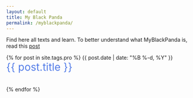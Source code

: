 ```yaml
---
layout: default
title: My Black Panda
permalink: /myblackpanda/
---
```


Find here all texts and learn. To better understand what MyBlackPanda is, read this <a href="/13/06/2021/launching-my-black.panda">post</a> 

<div>
{% for post in site.tags.pro %}
    <span class="date">{{ post.date | date: "%B %-d, %Y"  }}</span> <br>
    <a href="{{ post.url }}" style="font-size:28px; text-decoration: none; color:#547DE8">{{ post.title }} <br><br></a>
{% endfor %}
</div>